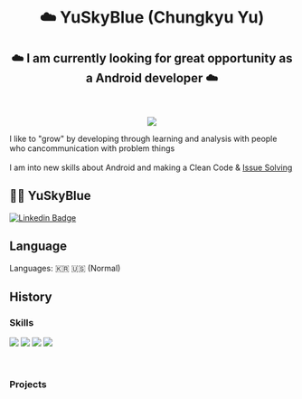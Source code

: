 <h1 align="center"><b>☁️ YuSkyBlue (Chungkyu Yu)</b></h1>
<h2 align="center">  ☁️ I am currently looking for great opportunity as a Android developer  ☁️  </h2> 
<br>
<p align="center">
<a href="https://hits.seeyoufarm.com"><img src="https://hits.seeyoufarm.com/api/count/incr/badge.svg?url=https%3A%2F%2Fgithub.com%2Fwhathe-downtown&count_bg=%231A3A87&title_bg=%23007FDC&icon=airplayvideo.svg&icon_color=%23E7E7E7&title=Today&edge_flat=false"/></a></br>
  

I like to "grow" by developing through learning and analysis with people who cancommunication with problem things
<br><br>
I am into new skills about Android  and making a Clean Code & <a href="https://github.com/skydoves/DisneyCompose/issues/26">Issue Solving</a>
</p>

##  👨‍💻 YuSkyBlue

[![Linkedin Badge](https://img.shields.io/badge/-LinkedIn-blue?style=flat-square&logo=Linkedin&logoColor=white&link=https://www.linkedin.com/in/hyunwoo-lee-0412/)]([https://www.linkedin.com/in/hyunwoo-lee-0412/](https://www.linkedin.com/in/chungkyu-y-11b729230/)) 

## Language

 Languages: 🇰🇷 🇺🇸 (Normal) 


## History

### Skills
<p>
<img src="https://img.shields.io/badge/Kotlin-7382B5?&logo=Kotlin&logoColor=white"/>
<img src="https://img.shields.io/badge/Java-7382B5?&logo=Java&logoColor=white"/>
<img src="https://img.shields.io/badge/Android-3DDC84?style=flat-square&logo=Android&logoColor=white"/>
<img src="https://img.shields.io/badge/Compose-3776AB?style=flat-square&logo=JetpackCompose&logoColor=White"/>
  <br> 
</p>
</br>

### Projects




